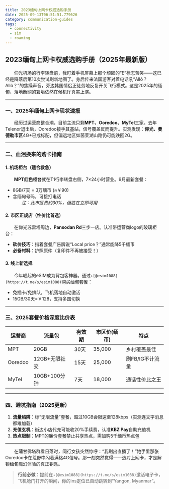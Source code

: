 ```yaml
---
title: 2023缅甸上网卡权威选购手册
date: 2025-09-13T06:51:51.779626
category: communication-guides
tags:
  - connectivity
  - sim
  - roaming
---
```


## 2023缅甸上网卡权威选购手册（2025年最新版）

　　仰光机场的行李转盘前，我盯着手机屏幕上那个顽固的“E”标志苦笑——这已经是降落后第10次尝试刷新地图了。身后传来法国游客对着电话吼“Allô？ Allô？”的焦躁声音，旁边韩国情侣正徒劳地反复开关飞行模式。这是2025年的缅甸，落地断网的窘境依然在候机厅真实上演。  

---

### 一、2025年缅甸上网卡现状速报  
　　经历过运营商整合潮，目前主流只剩**MPT、Ooredoo、MyTel**三家。去年Telenor退出后，Ooredoo接手其基站，信号覆盖反而提升。实测发现：**仰光、曼德勒市区**4G+已成标配，但偏远地区如茵莱湖山路仍可能跌回2G。  

---

### 二、血泪换来的购卡指南  
#### 1. 机场柜台（适合救急）  
　　**MPT红色柜台**就在T1行李转盘右侧，7×24小时营业。9月最新套餐：  
- 8GB/7天 = 3万缅币 (≈￥90)  
- 含缅甸号码，可接打电话  
　　*注：比市区贵约30%，但胜在立即可用*  

#### 2. 市区正规店（性价比首选）  
　　在仰光苏雷塔周边，**Pansodan Rd**三步一店。认准带运营商logo的玻璃柜台：  
- **砍价技巧**：指着套餐广告牌说“Local price？”通常能降5千缅币  
- **必备材料**：护照原件（复印件不再被接受！）  

#### 3. 线上新选择  
　　今年崛起的eSIM成为背包客神器。通过`✈[@esim1088](https://t.me/s/esim1088)`购买缅甸套餐：  
- 免插卡/免排队，飞机落地自动激活  
- 15GB/30天=￥128，支持多国切换  

---

### 三、2025套餐价格深度比价表  
| 运营商 | 流量包       | 有效期 | 市区价(缅币) | 特点                 |  
|--------|--------------|--------|--------------|----------------------|  
| MPT    | 20GB         | 30天   | 35,000       | 乡村覆盖最佳         |  
| Ooredoo| 12GB+无限社交| 15天   | 25,000       | 刷FB/IG不计流量      |  
| MyTel  | 10GB+100分钟 | 7天    | 18,000       | 通话性价比之王       |  

---

### 四、避坑指南（2025更新）  
1. **流量陷阱**：标“无限流量”套餐，超过10GB会限速至128kbps（实测连文字消息都难加载）  
2. **充值玄机**：街边小店代充可能收20%手续费，认准**KBZ Pay**自助充值机  
3. **热点限制**：MPT的廉价套餐禁止共享热点，需加购5千缅币热点包  

---

　　在蒲甘佛塔群看日落时，同行女孩突然惊呼：“我刷出直播了！”她手里那张Ooredoo卡在荒野中闪着满格4G信号。那一刻突然觉得——选对上网卡，才是解锁缅甸魔幻体验的真正钥匙。  

> **行前必做**：提前在`✈[@esim1088](https://t.me/s/esim1088)`激活电子卡，飞机舱门打开的瞬间，你的ins定位已自动跳转到“Yangon, Myanmar”。